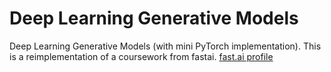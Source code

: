 # Deep Learning Generative Models
Deep Learning Generative Models (with mini PyTorch implementation). This is a reimplementation of a coursework from fastai.
[fast.ai profile](https://forums.fast.ai/u/arun_arumugam/)

